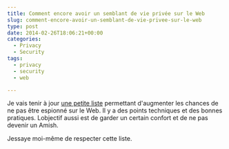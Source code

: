 ```yaml
---
title: Comment encore avoir un semblant de vie privée sur le Web
slug: comment-encore-avoir-un-semblant-de-vie-privee-sur-le-web
type: post
date: 2014-02-26T18:06:21+00:00
categories:
  - Privacy
  - Security
tags:
  - privacy
  - security
  - web

---
```

Je vais tenir à jour [une petite liste][1] permettant d'augmenter les chances de ne pas être espionné sur le Web. Il y a des points techniques et des bonnes pratiques. Lobjectif aussi est de garder un certain confort et de ne pas devenir un Amish.

Jessaye moi-même de respecter cette liste.

 [1]: https://wiki.cedricbonhomme.org/security:privacy